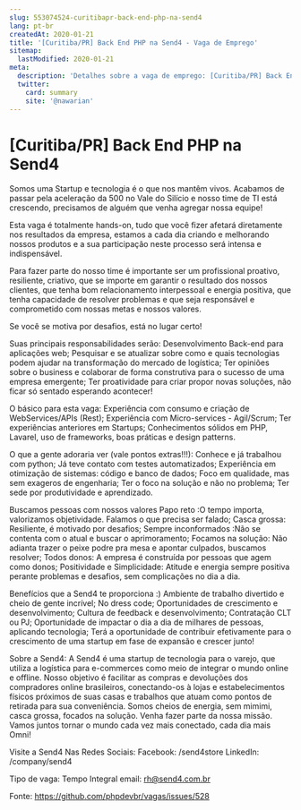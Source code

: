 ```yaml
---
slug: 553074524-curitibapr-back-end-php-na-send4
lang: pt-br
createdAt: 2020-01-21
title: '[Curitiba/PR] Back End PHP na Send4 - Vaga de Emprego'
sitemap:
  lastModified: 2020-01-21
meta:
  description: 'Detalhes sobre a vaga de emprego: [Curitiba/PR] Back End PHP na Send4'
  twitter:
    card: summary
    site: '@nawarian'
---
```


# [Curitiba/PR] Back End PHP na Send4

Somos uma Startup e tecnologia é o que nos mantêm vivos. Acabamos de passar pela aceleração da 500 no Vale do Silício e nosso time de TI está crescendo, precisamos de alguém que venha agregar nossa equipe!

Esta vaga é totalmente hands-on, tudo que você fizer afetará diretamente nos resultados da empresa, estamos a cada dia criando e melhorando nossos produtos e a sua participação neste processo será intensa e indispensável.

Para fazer parte do nosso time é importante ser um profissional proativo, resiliente, criativo, que se importe em garantir o resultado dos nossos clientes, que tenha bom relacionamento interpessoal e energia positiva, que tenha capacidade de resolver problemas e que seja responsável e comprometido com nossas metas e nossos valores.

Se você se motiva por desafios, está no lugar certo!

Suas principais responsabilidades serão:
Desenvolvimento Back-end para aplicações web;
Pesquisar e se atualizar sobre como e quais tecnologias podem ajudar na transformação do mercado de logística;
Ter opiniões sobre o business e colaborar de forma construtiva para o sucesso de uma empresa emergente;
Ter proatividade para criar propor novas soluções, não ficar só sentado esperando acontecer!

O básico para esta vaga:
Experiência com consumo e criação de WebServices/APIs (Rest);
Experiência com Micro-services - Agil/Scrum;
Ter experiências anteriores em Startups;
Conhecimentos sólidos em PHP, Lavarel, uso de frameworks, boas práticas e design patterns.

O que a gente adoraria ver (vale pontos extras!!!):
Conhece e já trabalhou com python;
Já teve contato com testes automatizados;
Experiência em otimização de sistemas: código e banco de dados;
Foco em qualidade, mas sem exageros de engenharia;
Ter o foco na solução e não no problema;
Ter sede por produtividade e aprendizado.

Buscamos pessoas com nossos valores
Papo reto :O tempo importa, valorizamos objetividade. Falamos o que precisa ser falado;
Casca grossa: Resiliente, é motivado por desafios;
Sempre inconformados :Não se contenta com o atual e buscar o aprimoramento;
Focamos na solução: Não adianta trazer o peixe podre pra mesa e apontar culpados, buscamos resolver;
Todos donos: A empresa é construída por pessoas que agem como donos;
Positividade e Simplicidade: Atitude e energia sempre positiva perante problemas e desafios, sem complicações no dia a dia.

Benefícios que a Send4 te proporciona :)
Ambiente de trabalho divertido e cheio de gente incrível;
No dress code;
Oportunidades de crescimento e desenvolvimento;
Cultura de feedback e desenvolvimento;
Contratação CLT ou PJ;
Oportunidade de impactar o dia a dia de milhares de pessoas, aplicando tecnologia;
Terá a oportunidade de contribuir efetivamente para o crescimento de uma startup em fase de expansão e crescer junto!

Sobre a Send4:
A Send4 é uma startup de tecnologia para o varejo, que utiliza a logística para e-commerces como meio de integrar o mundo online e offline. Nosso objetivo é facilitar as compras e devoluções dos compradores online brasileiros, conectando-os à lojas e estabelecimentos físicos próximos de suas casas e trabalhos que atuam como pontos de retirada para sua conveniência. Somos cheios de energia, sem mimimi, casca grossa, focados na solução. Venha fazer parte da nossa missão. Vamos juntos tornar o mundo cada vez mais conectado, cada dia mais Omni!

Visite a Send4 Nas Redes Sociais:
Facebook: /send4store
LinkedIn: /company/send4

Tipo de vaga: Tempo Integral
email: rh@send4.com.br

Fonte: https://github.com/phpdevbr/vagas/issues/528